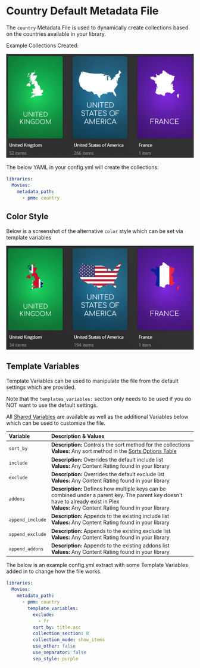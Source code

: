 # Country Default Metadata File

The `country` Metadata File is used to dynamically create collections based on the countries available in your library.

Example Collections Created:

![](../images/country1.png)

The below YAML in your config.yml will create the collections:
```yaml
libraries:
  Movies:
    metadata_path:
      - pmm: country
```
## Color Style
Below is a screenshot of the alternative `color` style which can be set via template variables

![](../images/country2.png)

## Template Variables
Template Variables can be used to manipulate the file from the default settings which are provided. 

Note that the `templates_variables:` section only needs to be used if you do NOT want to use the default settings.

All [Shared Variables](../variables) are available as well as the additional Variables below which can be used to customize the file.

| Variable         | Description & Values                                                                                                                                                                          |
|:-----------------|:----------------------------------------------------------------------------------------------------------------------------------------------------------------------------------------------|
| `sort_by`        | **Description:** Controls the sort method for the collections<br>**Values:** Any sort method in the [Sorts Options Table](#sort-options)                                                      |
| `include`        | **Description:** Overrides the default include list<br>**Values:** Any Content Rating found in your library                                                                                   |
| `exclude`        | **Description:** Overrides the default exclude list<br>**Values:** Any Content Rating found in your library                                                                                   |
| `addons`         | **Description:** Defines how multiple keys can be combined under a parent key. The parent key doesn't have to already exist in Plex<br>**Values:** Any Content Rating found in your library   |
| `append_include` | **Description:** Appends to the existing include list<br>**Values:** Any Content Rating found in your library                                                                                 |
| `append_exclude` | **Description:** Appends to the existing exclude list<br>**Values:** Any Content Rating found in your library                                                                                 |
| `append_addons`  | **Description:** Appends to the existing addons list<br>**Values:** Any Content Rating found in your library                                                                                  |

The below is an example config.yml extract with some Template Variables added in to change how the file works.

```yaml
libraries:
  Movies:
    metadata_path:
      - pmm: country
        template_variables:
          exclude:
            - fr
          sort_by: title.asc
          collection_section: 8
          collection_mode: show_items
          use_other: false
          use_separator: false
          sep_style: purple
```